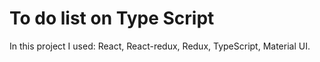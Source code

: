 # To do list on Type Script

In this project I used: React, React-redux, Redux, TypeScript, Material UI.